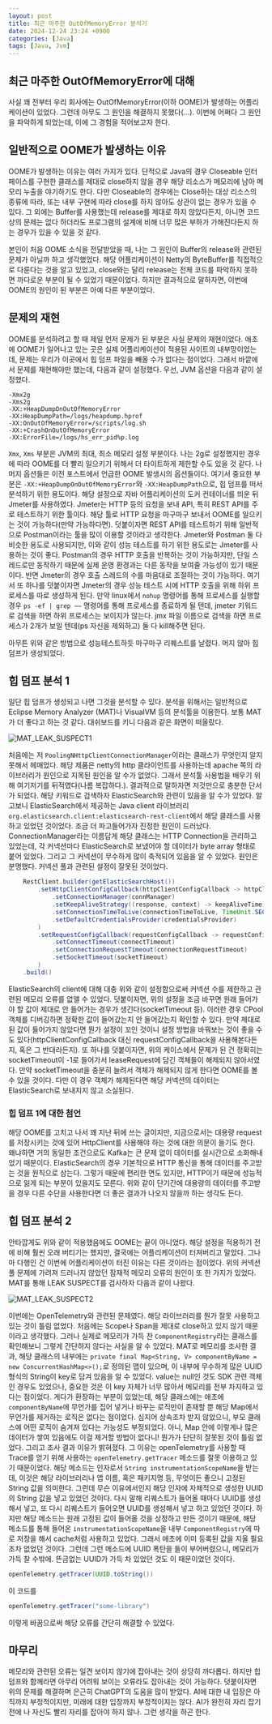 ```yaml
---
layout: post
title: 최근 마주한 OutOfMemoryError 분석기
date: 2024-12-24 23:24 +0900
categories: [Java]
tags: [Java, Jvm]
---
```


## 최근 마주한 OutOfMemoryError에 대해

사실 꽤 전부터 우리 회사에는 OutOfMemoryError(이하 OOME)가 발생하는 어플리케이션이 있었다.
그런데 아무도 그 원인을 해결하지 못했다(...).
이번에 어쩌다 그 원인을 파악하게 되었는데, 이에 그 경험을 적어보고자 한다.

## 일반적으로 OOME가 발생하는 이유

OOME가 발생하는 이유는 여러 가지가 있다.
단적으로 Java의 경우 Closeable 인터페이스를 구현한 클래스를 제대로 close하지 않을 경우 해당 리소스가 메모리에 남아 메모리 누출을 야기하기도 한다.
다만 Closeable의 경우에는 Close하는 대상 리소스의 종류에 따라, 또는 내부 구현에 따라 close를 하지 않아도 상관이 없는 경우가 있을 수 있다.
그 외에는 Buffer를 사용했는데 release를 제대로 하지 않았다든지, 아니면 코드 상의 문제는 없다 하더라도 프로그램의 설계에 비해 너무 많은 부하가 가해진다든지 하는 경우가 있을 수 있을 것 같다.

본인이 처음 OOME 소식을 전달받았을 때, 나는 그 원인이 Buffer의 release와 관련된 문제가 아닐까 하고 생각했었다.
해당 어플리케이션이 Netty의 ByteBuffer를 직접적으로 다룬다는 것을 알고 있었고, close와는 달리 release는 전체 코드를 파악하지 못하면 까다로운 부분이 될 수 있었기 때문이었다.
하지만 결과적으로 말하자면, 이번에 OOME의 원인이 된 부분은 아예 다른 부분이었다.

## 문제의 재현

OOME를 분석하려고 할 때 제일 먼저 문제가 된 부분은 사실 문제의 재현이었다.
애초에 OOME가 일어나고 있는 곳은 실제 어플리케이션이 적용된 사이트의 내부망이었는데, 문제는 우리가 이곳에서 힙 덤프 파일을 빼올 수가 없다는 점이었다.
그래서 바깥에서 문제를 재현해야만 했는데, 다음과 같이 설정했다.
우선, JVM 옵션을 다음과 같이 설정했다.

``` Jvm
-Xmx2g
-Xms2g
-XX:+HeapDumpOnOutOfMemoryError
-XX:HeapDumpPath=/logs/heapdump.hprof 
-XX:OnOutOfMemoryError=/scripts/log.sh
-XX:+CrashOnOutOfMemoryError
-XX:ErrorFile=/logs/hs_err_pid%p.log
```

`Xmx`, `Xms` 부분은 JVM의 최대, 최소 메모리 설정 부분이다.
나는 2g로 설정했지만 경우에 따라 OOME를 더 빨리 일으키기 위해서 더 타이트하게 제한할 수도 있을 것 같다.
나머지 옵션들은 이전 포스트에서 언급한 OOME 발생시의 옵션들이다.
여기서 중요한 부분은 `-XX:+HeapDumpOnOutOfMemoryError`와 `-XX:HeapDumpPath`으로, 힙 덤프를 떠서 분석하기 위한 용도이다.
해당 설정으로 자바 어플리케이션의 도커 컨테이너를 띄운 뒤 Jmeter를 사용하였다.
Jmeter는 HTTP 등의 요청을 보내 API, 특히 REST API를 주로 테스트하기 위한 툴이다.
해당 툴로 HTTP 요청을 마구마구 보내서 OOME를 일으키는 것이 가능하다(만약 가능하다면).
덧붙이자면 REST API를 테스트하기 위해 일반적으로 Postman이라는 툴을 많이 이용할 것이라고 생각한다.
Jmeter와 Postman 둘 다 비슷한 용도로 사용되지만, 이와 같이 성능 테스트를 하기 위한 용도로는 Jmeter를 사용하는 것이 좋다.
Postman의 경우 HTTP 호출을 반복하는 것이 가능하지만, 단일 스레드로만 동작하기 때문에 실제 운영 환경과는 다른 동작을 보여줄 가능성이 있기 때문이다.
반면 Jmeter의 경우 호출 스레드의 수를 마음대로 조절하는 것이 가능하다.
여기서 또 하나를 덧붙이자면 Jmeter의 경우 성능 테스트 시에 HTTP 호출을 위해 하위 프로세스를 따로 생성하게 된다.
만약 linux에서 `nohup` 명령어를 통해 프로세스를 실행할 경우 `ps -ef | grep ~~` 명령어를 통해 프로세스를 종료하게 될 텐데, jmeter 키워드로 검색을 하면 하위 프로세스는 보이지가 않는다.
jmx 파일 이름으로 검색을 하면 프로세스가 2개가 보일 텐데(ps 자신을 제외하고) 둘 다 kill해주면 된다.

아무튼 위와 같은 방법으로 성능테스트하듯 마구마구 리퀘스트를 날렸다.
머지 않아 힙 덤프가 생성되었다.

## 힙 덤프 분석 1

일단 힙 덤프가 생성되고 나면 그것을 분석할 수 있다.
분석을 위해서는 일반적으로 Eclipse Memory Analyzer (MAT)나 VisualVM 등의 분석툴을 이용한다.
보통 MAT가 더 좋다고 하는 것 같다.
대쉬보드를 키니 다음과 같은 화면이 떠올랐다.

![MAT_LEAK_SUSPECT1](https://github.com/redberrypi/redberrypi.github.io/blob/0598e6c1901a8c04f5d8146b53b4acf94714bbd0/assets/png/MAT-leak%20report.png?raw=true)

처음에는 저 `PoolingNHttpClientConnectionManager`이라는 클래스가 무엇인지 알지 못해서 헤매었다.
해당 제품은 netty의 http 클라이언트를 사용하는데 apache 쪽의 라이브러리가 원인으로 지목된 원인을 알 수가 없었다.
그래서 분석툴 사용법을 배우기 위해 여기저기를 뒤적였다(나름 복잡하다.).
결과적으로 말하자면 저것만으로 충분한 단서가 되었다.
해당 키워드로 검색하자 ElasticSearch와 관련이 있음을 알 수가 있었다.
알고보니 ElasticSearch에서 제공하는 Java client 라이브러리 `org.elasticsearch.client:elasticsearch-rest-client`에서 해당 클래스를 사용하고 있었던 것이었다.
조금 더 파고들어가자 진정한 원인이 드러났다.
ConnectionManager라는 이름답게 해당 클래스는 HTTP Connection을 관리하고 있었는데, 각 커넥션마다 ElasticSearch로 보냈어야 할 데이터가 byte array 형태로 붙어 있었다.
그리고 그 커넥션이 무수하게 많이 축적되어 있음을 알 수 있었다.
원인은 분명했다.
커넥션 풀과 관련된 설정이 잘못된 것이었다.

``` Java
    RestClient.builder(getElasticSearchHost())
        .setHttpClientConfigCallback(httpClientConfigCallback -> httpClientConfigCallback
            .setConnectionManager(connManager)
            .setKeepAliveStrategy((response, context) -> keepAliveTime)
            .setConnectionTimeToLive(connectionTimeToLive, TimeUnit.SECONDS)
            .setDefaultCredentialsProvider(credentialsProvider)
        )
        .setRequestConfigCallback(requestConfigCallback -> requestConfigCallback
            .setConnectTimeout(connectTimeout)
            .setConnectionRequestTimeout(connectionRequestTimeout)
            .setSocketTimeout(socketTimeout)
        )
    .build()
```

ElasticSearch의 client에 대해 대충 위와 같이 설정함으로써 커넥션 수를 제한하고 관련된 메모리 오류를 없앨 수 있었다.
덧붙이자면, 위의 설정을 조금 바꾸면 원래 들어가야 할 값이 제대로 안 들어가는 경우가 생긴다(socketTimeout 등).
이러한 경우 CPool 객체를 디버깅하면 정확한 값이 들어갔는지 안 들어갔는지 확인할 수 있다.
만약 제대로 된 값이 들어가지 않았다면 뭔가 설정이 꼬인 것이니 설정 방법을 바꿔보는 것이 좋을 수도 있다(httpClientConfigCallback 대신 requestConfigCallback을 사용해본다든지, 혹은 그 반대라든지).
또 하나를 덧붙이자면, 위의 케이스에서 문제가 된 건 정확히는 socketTimeout이 -1로 들어가서 leaseRequest에 담긴 객체들이 해제되지 않아서였다.
만약 socketTimeout을 충분히 늘려서 객체가 해제되지 않게 한다면 OOME를 볼 수 있을 것이다.
다만 이 경우 객체가 해제된다면 해당 커넥션의 데이터는 ElasticSearch로 보내지지 않고 소실된다.

### 힙 덤프 1에 대한 첨언

해당 OOME를 고치고 나서 꽤 지난 뒤에 쓰는 글이지만, 지금으로서는 대용량 request를 저장시키는 것에 있어 HttpClient를 사용해야 하는 것에 대한 의문이 들기도 한다.
왜냐하면 거의 동일한 조건으로도 Kafka는 큰 문제 없이 데이터를 실시간으로 소화해내었기 때문이다.
ElasticSearch의 경우 기본적으로 HTTP 통신을 통해 데이터를 주고받는 것을 원칙으로 삼는다.
그렇기 때문에 편리한 면도 있지만, HTTP이기 때문에 성능적으로 잃게 되는 부분이 있을지도 모른다.
위와 같이 단기간에 대용량의 데이터를 주고받을 경우 다른 수단을 사용한다면 더 좋은 결과가 나오지 않을까 하는 생각도 든다.

## 힙 덤프 분석 2

안타깝게도 위와 같이 적용했음에도 OOME는 끝이 아니었다.
해당 설정을 적용하기 전에 비해 훨씬 오래 버티기는 했지만, 결국에는 어플리케이션이 터져버리고 말았다.
그나마 다행인 건 이번에 어플리케이션이 터진 이유는 다른 것이라는 점이었다.
위의 커넥션 풀 문제에 가려져 드러나지 않았던 잠재적 메모리 오류의 원인이 또 한 가지가 있었다.
MAT를 통해 LEAK SUSPECT를 검사하자 다음과 같이 나왔다.

![MAT_LEAK_SUSPECT2](https://github.com/redberrypi/redberrypi.github.io/blob/0598e6c1901a8c04f5d8146b53b4acf94714bbd0/assets/png/MAT-leak%20report2.png?raw=true)

이번에는 OpenTelemetry와 관련된 문제였다.
해당 라이브러리를 뭔가 잘못 사용하고 있는 것이 틀림 없었다.
처음에는 Scope나 Span을 제대로 close하고 있지 않기 때문이라고 생각했다.
그러나 실제로 메모리가 가득 찬 `ComponentRegistry`라는 클래스를 확인해보니 그렇게 간단하지 않다는 사실을 알 수 있었다.
MAT로 메모리를 조사한 결과, 해당 클래스의 내부에는 `private final Map<String, V> componentByName = new ConcurrentHashMap<>();`로 정의된 맵이 있으며, 이 내부에 무수하게 많은 UUID 형식의 String이 key로 담겨 있음을 알 수 있었다.
value는 null인 것도 SDK 관련 객체인 경우도 있었으나, 중요한 것은 이 key 자체가 너무 많아서 메모리를 전부 차지하고 있다는 점이었다.
게다가 환장하는 부분이 있었는데, 해당 클래스에는 애초에 `componentByName`에 무언가를 집어 넣거나 바꾸는 로직만이 존재할 뿐 해당 Map에서 무언가를 제거하는 로직은 없다는 점이었다.
심지어 상속조차 받지 않았으니, 부모 클래스에 어떤 로직이 숨겨져 있다는 가능성도 부정되었다.
아니, Map 안에 이렇게나 많은 데이터가 쌓여 있음에도 이걸 제거할 방법이 없다니!
뭔가가 단단히 잘못된 것이 틀림 없었다.
그리고 조사 결과 이유가 밝혀졌다.
그 이유는 openTelemetry를 사용할 때 Trace를 얻기 위해 사용하는 `openTelemetry.getTracer` 메소드를 잘못 이용하고 있기 때문이었다.
해당 메소드는 인자로서 `String instrumentationScopeName`을 받는데, 이것은 해당 라이브러리나 앱 이름, 혹은 패키지명 등, 무엇이든 좋으니 고정된 String 값을 의미한다.
그런데 무슨 이유에서인지 해당 인자에 자체적으로 생성한 UUID의 String 값을 넣고 있었던 것이다.
다시 말해 리퀘스트가 들어올 때마다 UUID를 생성해서 넣고, 또 다시 리퀘스트가 들어오면 UUID를 생성해서 넣고 하고 있었던 것이다.
하지만 해당 메소드는 원래 고정된 값이 들어올 것을 상정하고 만든 것이기 때문에, 해당 메소드를 통해 들어온 `instrumentationScopeName`을 내부 `ComponentRegistry`에 따로 저장을 해서 cache처럼 사용하고 있었다.
그래서 애초에 이미 등록된 값을 지울 필요조차 없었던 것이다.
그런데 그런 메소드에 UUID 폭탄을 들이 부어버렸으니, 메모리가 가득 찰 수밖에.
뜬금없는 UUID가 가득 차 있었던 것도 이 때문이었던 것이다.

``` Java
openTelemetry.getTracer(UUID.toString())
```

이 코드를

``` Java
openTelemetry.getTracer("some-library")
```

이렇게 바꿈으로써 해당 오류를 간단히 해결할 수 있었다.

## 마무리

메모리와 관련된 오류는 일견 보이지 않기에 잡아내는 것이 상당히 까다롭다.
하지만 힙 덤프와 함께라면 아무리 어려워 보이는 오류라도 잡아내는 것이 가능하다.
덧붙이자면 위의 문제를 해결하며 은근히 ChatGPT의 도움을 많이 받았다.
AI에 대한 내 입장은 아직까지 부정적이지만, 미래에 대한 입장까지 부정적이지는 않다.
AI가 완전히 자리 잡기 전에 나 자신도 빨리 자리를 잡아야 하지 않나.
그런 생각을 하곤 한다.
